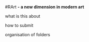 #RArt
**- a new dimension in modern art**

what is this about

how to submit

organisation of folders
